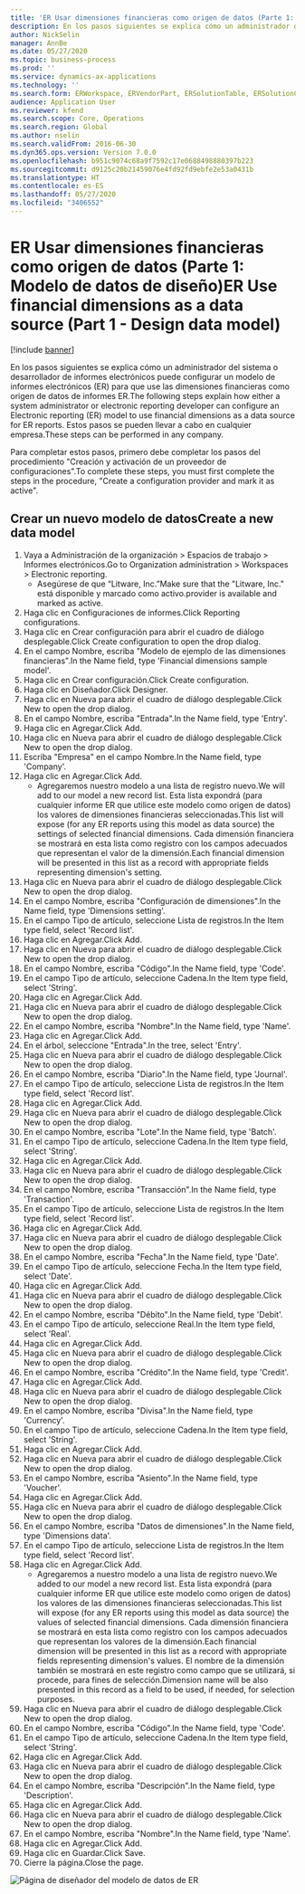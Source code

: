 ```yaml
---
title: 'ER Usar dimensiones financieras como origen de datos (Parte 1: Modelo de datos de diseño)'
description: En los pasos siguientes se explica cómo un administrador del sistema o desarrollador de informes electrónicos puede configurar un modelo de informes electrónicos (ER) para que use las dimensiones financieras como origen de datos de informes ER.
author: NickSelin
manager: AnnBe
ms.date: 05/27/2020
ms.topic: business-process
ms.prod: ''
ms.service: dynamics-ax-applications
ms.technology: ''
ms.search.form: ERWorkspace, ERVendorPart, ERSolutionTable, ERSolutionCreateDropDialog, ERDataModelDesigner, ERDataModelContentsItemCreationDialog
audience: Application User
ms.reviewer: kfend
ms.search.scope: Core, Operations
ms.search.region: Global
ms.author: nselin
ms.search.validFrom: 2016-06-30
ms.dyn365.ops.version: Version 7.0.0
ms.openlocfilehash: b951c9074c68a9f7592c17e0688498880397b223
ms.sourcegitcommit: d9125c20b21459076e4fd92fd9ebfe2e53a0431b
ms.translationtype: HT
ms.contentlocale: es-ES
ms.lasthandoff: 05/27/2020
ms.locfileid: "3406552"
---
```

# <a name="er-use-financial-dimensions-as-a-data-source-part-1---design-data-model"></a><span data-ttu-id="9afc2-103">ER Usar dimensiones financieras como origen de datos (Parte 1: Modelo de datos de diseño)</span><span class="sxs-lookup"><span data-stu-id="9afc2-103">ER Use financial dimensions as a data source (Part 1 - Design data model)</span></span>

[!include [banner](../../includes/banner.md)]

<span data-ttu-id="9afc2-104">En los pasos siguientes se explica cómo un administrador del sistema o desarrollador de informes electrónicos puede configurar un modelo de informes electrónicos (ER) para que use las dimensiones financieras como origen de datos de informes ER.</span><span class="sxs-lookup"><span data-stu-id="9afc2-104">The following steps explain how either a system administrator or electronic reporting developer can configure an Electronic reporting (ER) model to use financial dimensions as a data source for ER reports.</span></span> <span data-ttu-id="9afc2-105">Estos pasos se pueden llevar a cabo en cualquier empresa.</span><span class="sxs-lookup"><span data-stu-id="9afc2-105">These steps can be performed in any company.</span></span>

<span data-ttu-id="9afc2-106">Para completar estos pasos, primero debe completar los pasos del procedimiento "Creación y activación de un proveedor de configuraciones".</span><span class="sxs-lookup"><span data-stu-id="9afc2-106">To complete these steps, you must first complete the steps in the procedure, "Create a configuration provider and mark it as active".</span></span>


## <a name="create-a-new-data-model"></a><span data-ttu-id="9afc2-107">Crear un nuevo modelo de datos</span><span class="sxs-lookup"><span data-stu-id="9afc2-107">Create a new data model</span></span>
1. <span data-ttu-id="9afc2-108">Vaya a Administración de la organización > Espacios de trabajo > Informes electrónicos.</span><span class="sxs-lookup"><span data-stu-id="9afc2-108">Go to Organization administration > Workspaces > Electronic reporting.</span></span>
    * <span data-ttu-id="9afc2-109">Asegúrese de que “Litware, Inc.”</span><span class="sxs-lookup"><span data-stu-id="9afc2-109">Make sure that the "Litware, Inc."</span></span> <span data-ttu-id="9afc2-110">está disponible y marcado como activo.</span><span class="sxs-lookup"><span data-stu-id="9afc2-110">provider is available and marked as active.</span></span>  
2. <span data-ttu-id="9afc2-111">Haga clic en Configuraciones de informes.</span><span class="sxs-lookup"><span data-stu-id="9afc2-111">Click Reporting configurations.</span></span>
3. <span data-ttu-id="9afc2-112">Haga clic en Crear configuración para abrir el cuadro de diálogo desplegable.</span><span class="sxs-lookup"><span data-stu-id="9afc2-112">Click Create configuration to open the drop dialog.</span></span>
4. <span data-ttu-id="9afc2-113">En el campo Nombre, escriba "Modelo de ejemplo de las dimensiones financieras".</span><span class="sxs-lookup"><span data-stu-id="9afc2-113">In the Name field, type 'Financial dimensions sample model'.</span></span>
5. <span data-ttu-id="9afc2-114">Haga clic en Crear configuración.</span><span class="sxs-lookup"><span data-stu-id="9afc2-114">Click Create configuration.</span></span>
6. <span data-ttu-id="9afc2-115">Haga clic en Diseñador.</span><span class="sxs-lookup"><span data-stu-id="9afc2-115">Click Designer.</span></span>
7. <span data-ttu-id="9afc2-116">Haga clic en Nueva para abrir el cuadro de diálogo desplegable.</span><span class="sxs-lookup"><span data-stu-id="9afc2-116">Click New to open the drop dialog.</span></span>
8. <span data-ttu-id="9afc2-117">En el campo Nombre, escriba "Entrada".</span><span class="sxs-lookup"><span data-stu-id="9afc2-117">In the Name field, type 'Entry'.</span></span>
9. <span data-ttu-id="9afc2-118">Haga clic en Agregar.</span><span class="sxs-lookup"><span data-stu-id="9afc2-118">Click Add.</span></span>
10. <span data-ttu-id="9afc2-119">Haga clic en Nueva para abrir el cuadro de diálogo desplegable.</span><span class="sxs-lookup"><span data-stu-id="9afc2-119">Click New to open the drop dialog.</span></span>
11. <span data-ttu-id="9afc2-120">Escriba "Empresa" en el campo Nombre.</span><span class="sxs-lookup"><span data-stu-id="9afc2-120">In the Name field, type 'Company'.</span></span>
12. <span data-ttu-id="9afc2-121">Haga clic en Agregar.</span><span class="sxs-lookup"><span data-stu-id="9afc2-121">Click Add.</span></span>
    * <span data-ttu-id="9afc2-122">Agregaremos nuestro modelo a una lista de registro nuevo.</span><span class="sxs-lookup"><span data-stu-id="9afc2-122">We will add to our model a new record list.</span></span> <span data-ttu-id="9afc2-123">Esta lista expondrá (para cualquier informe ER que utilice este modelo como origen de datos) los valores de dimensiones financieras seleccionadas.</span><span class="sxs-lookup"><span data-stu-id="9afc2-123">This list will expose (for any ER reports using this model as data source) the settings of selected financial dimensions.</span></span> <span data-ttu-id="9afc2-124">Cada dimensión financiera se mostrará en esta lista como registro con los campos adecuados que representan el valor de la dimensión.</span><span class="sxs-lookup"><span data-stu-id="9afc2-124">Each financial dimension will be presented in this list as a record with appropriate fields representing dimension's setting.</span></span>  
13. <span data-ttu-id="9afc2-125">Haga clic en Nueva para abrir el cuadro de diálogo desplegable.</span><span class="sxs-lookup"><span data-stu-id="9afc2-125">Click New to open the drop dialog.</span></span>
14. <span data-ttu-id="9afc2-126">En el campo Nombre, escriba "Configuración de dimensiones".</span><span class="sxs-lookup"><span data-stu-id="9afc2-126">In the Name field, type 'Dimensions setting'.</span></span>
15. <span data-ttu-id="9afc2-127">En el campo Tipo de artículo, seleccione Lista de registros.</span><span class="sxs-lookup"><span data-stu-id="9afc2-127">In the Item type field, select 'Record list'.</span></span>
16. <span data-ttu-id="9afc2-128">Haga clic en Agregar.</span><span class="sxs-lookup"><span data-stu-id="9afc2-128">Click Add.</span></span>
17. <span data-ttu-id="9afc2-129">Haga clic en Nueva para abrir el cuadro de diálogo desplegable.</span><span class="sxs-lookup"><span data-stu-id="9afc2-129">Click New to open the drop dialog.</span></span>
18. <span data-ttu-id="9afc2-130">En el campo Nombre, escriba "Código".</span><span class="sxs-lookup"><span data-stu-id="9afc2-130">In the Name field, type 'Code'.</span></span>
19. <span data-ttu-id="9afc2-131">En el campo Tipo de artículo, seleccione Cadena.</span><span class="sxs-lookup"><span data-stu-id="9afc2-131">In the Item type field, select 'String'.</span></span>
20. <span data-ttu-id="9afc2-132">Haga clic en Agregar.</span><span class="sxs-lookup"><span data-stu-id="9afc2-132">Click Add.</span></span>
21. <span data-ttu-id="9afc2-133">Haga clic en Nueva para abrir el cuadro de diálogo desplegable.</span><span class="sxs-lookup"><span data-stu-id="9afc2-133">Click New to open the drop dialog.</span></span>
22. <span data-ttu-id="9afc2-134">En el campo Nombre, escriba "Nombre".</span><span class="sxs-lookup"><span data-stu-id="9afc2-134">In the Name field, type 'Name'.</span></span>
23. <span data-ttu-id="9afc2-135">Haga clic en Agregar.</span><span class="sxs-lookup"><span data-stu-id="9afc2-135">Click Add.</span></span>
24. <span data-ttu-id="9afc2-136">En el árbol, seleccione "Entrada".</span><span class="sxs-lookup"><span data-stu-id="9afc2-136">In the tree, select 'Entry'.</span></span>
25. <span data-ttu-id="9afc2-137">Haga clic en Nueva para abrir el cuadro de diálogo desplegable.</span><span class="sxs-lookup"><span data-stu-id="9afc2-137">Click New to open the drop dialog.</span></span>
26. <span data-ttu-id="9afc2-138">En el campo Nombre, escriba "Diario".</span><span class="sxs-lookup"><span data-stu-id="9afc2-138">In the Name field, type 'Journal'.</span></span>
27. <span data-ttu-id="9afc2-139">En el campo Tipo de artículo, seleccione Lista de registros.</span><span class="sxs-lookup"><span data-stu-id="9afc2-139">In the Item type field, select 'Record list'.</span></span>
28. <span data-ttu-id="9afc2-140">Haga clic en Agregar.</span><span class="sxs-lookup"><span data-stu-id="9afc2-140">Click Add.</span></span>
29. <span data-ttu-id="9afc2-141">Haga clic en Nueva para abrir el cuadro de diálogo desplegable.</span><span class="sxs-lookup"><span data-stu-id="9afc2-141">Click New to open the drop dialog.</span></span>
30. <span data-ttu-id="9afc2-142">En el campo Nombre, escriba "Lote".</span><span class="sxs-lookup"><span data-stu-id="9afc2-142">In the Name field, type 'Batch'.</span></span>
31. <span data-ttu-id="9afc2-143">En el campo Tipo de artículo, seleccione Cadena.</span><span class="sxs-lookup"><span data-stu-id="9afc2-143">In the Item type field, select 'String'.</span></span>
32. <span data-ttu-id="9afc2-144">Haga clic en Agregar.</span><span class="sxs-lookup"><span data-stu-id="9afc2-144">Click Add.</span></span>
33. <span data-ttu-id="9afc2-145">Haga clic en Nueva para abrir el cuadro de diálogo desplegable.</span><span class="sxs-lookup"><span data-stu-id="9afc2-145">Click New to open the drop dialog.</span></span>
34. <span data-ttu-id="9afc2-146">En el campo Nombre, escriba "Transacción".</span><span class="sxs-lookup"><span data-stu-id="9afc2-146">In the Name field, type 'Transaction'.</span></span>
35. <span data-ttu-id="9afc2-147">En el campo Tipo de artículo, seleccione Lista de registros.</span><span class="sxs-lookup"><span data-stu-id="9afc2-147">In the Item type field, select 'Record list'.</span></span>
36. <span data-ttu-id="9afc2-148">Haga clic en Agregar.</span><span class="sxs-lookup"><span data-stu-id="9afc2-148">Click Add.</span></span>
37. <span data-ttu-id="9afc2-149">Haga clic en Nueva para abrir el cuadro de diálogo desplegable.</span><span class="sxs-lookup"><span data-stu-id="9afc2-149">Click New to open the drop dialog.</span></span>
38. <span data-ttu-id="9afc2-150">En el campo Nombre, escriba "Fecha".</span><span class="sxs-lookup"><span data-stu-id="9afc2-150">In the Name field, type 'Date'.</span></span>
39. <span data-ttu-id="9afc2-151">En el campo Tipo de artículo, seleccione Fecha.</span><span class="sxs-lookup"><span data-stu-id="9afc2-151">In the Item type field, select 'Date'.</span></span>
40. <span data-ttu-id="9afc2-152">Haga clic en Agregar.</span><span class="sxs-lookup"><span data-stu-id="9afc2-152">Click Add.</span></span>
41. <span data-ttu-id="9afc2-153">Haga clic en Nueva para abrir el cuadro de diálogo desplegable.</span><span class="sxs-lookup"><span data-stu-id="9afc2-153">Click New to open the drop dialog.</span></span>
42. <span data-ttu-id="9afc2-154">En el campo Nombre, escriba "Débito".</span><span class="sxs-lookup"><span data-stu-id="9afc2-154">In the Name field, type 'Debit'.</span></span>
43. <span data-ttu-id="9afc2-155">En el campo Tipo de artículo, seleccione Real.</span><span class="sxs-lookup"><span data-stu-id="9afc2-155">In the Item type field, select 'Real'.</span></span>
44. <span data-ttu-id="9afc2-156">Haga clic en Agregar.</span><span class="sxs-lookup"><span data-stu-id="9afc2-156">Click Add.</span></span>
45. <span data-ttu-id="9afc2-157">Haga clic en Nueva para abrir el cuadro de diálogo desplegable.</span><span class="sxs-lookup"><span data-stu-id="9afc2-157">Click New to open the drop dialog.</span></span>
46. <span data-ttu-id="9afc2-158">En el campo Nombre, escriba "Crédito".</span><span class="sxs-lookup"><span data-stu-id="9afc2-158">In the Name field, type 'Credit'.</span></span>
47. <span data-ttu-id="9afc2-159">Haga clic en Agregar.</span><span class="sxs-lookup"><span data-stu-id="9afc2-159">Click Add.</span></span>
48. <span data-ttu-id="9afc2-160">Haga clic en Nueva para abrir el cuadro de diálogo desplegable.</span><span class="sxs-lookup"><span data-stu-id="9afc2-160">Click New to open the drop dialog.</span></span>
49. <span data-ttu-id="9afc2-161">En el campo Nombre, escriba "Divisa".</span><span class="sxs-lookup"><span data-stu-id="9afc2-161">In the Name field, type 'Currency'.</span></span>
50. <span data-ttu-id="9afc2-162">En el campo Tipo de artículo, seleccione Cadena.</span><span class="sxs-lookup"><span data-stu-id="9afc2-162">In the Item type field, select 'String'.</span></span>
51. <span data-ttu-id="9afc2-163">Haga clic en Agregar.</span><span class="sxs-lookup"><span data-stu-id="9afc2-163">Click Add.</span></span>
52. <span data-ttu-id="9afc2-164">Haga clic en Nueva para abrir el cuadro de diálogo desplegable.</span><span class="sxs-lookup"><span data-stu-id="9afc2-164">Click New to open the drop dialog.</span></span>
53. <span data-ttu-id="9afc2-165">En el campo Nombre, escriba "Asiento".</span><span class="sxs-lookup"><span data-stu-id="9afc2-165">In the Name field, type 'Voucher'.</span></span>
54. <span data-ttu-id="9afc2-166">Haga clic en Agregar.</span><span class="sxs-lookup"><span data-stu-id="9afc2-166">Click Add.</span></span>
55. <span data-ttu-id="9afc2-167">Haga clic en Nueva para abrir el cuadro de diálogo desplegable.</span><span class="sxs-lookup"><span data-stu-id="9afc2-167">Click New to open the drop dialog.</span></span>
56. <span data-ttu-id="9afc2-168">En el campo Nombre, escriba "Datos de dimensiones".</span><span class="sxs-lookup"><span data-stu-id="9afc2-168">In the Name field, type 'Dimensions data'.</span></span>
57. <span data-ttu-id="9afc2-169">En el campo Tipo de artículo, seleccione Lista de registros.</span><span class="sxs-lookup"><span data-stu-id="9afc2-169">In the Item type field, select 'Record list'.</span></span>
58. <span data-ttu-id="9afc2-170">Haga clic en Agregar.</span><span class="sxs-lookup"><span data-stu-id="9afc2-170">Click Add.</span></span>
    * <span data-ttu-id="9afc2-171">Agregaremos a nuestro modelo a una lista de registro nuevo.</span><span class="sxs-lookup"><span data-stu-id="9afc2-171">We added to our model a new record list.</span></span> <span data-ttu-id="9afc2-172">Esta lista expondrá (para cualquier informe ER que utilice este modelo como origen de datos) los valores de las dimensiones financieras seleccionadas.</span><span class="sxs-lookup"><span data-stu-id="9afc2-172">This list will expose (for any ER reports using this model as data source) the values of selected financial dimensions.</span></span> <span data-ttu-id="9afc2-173">Cada dimensión financiera se mostrará en esta lista como registro con los campos adecuados que representan los valores de la dimensión.</span><span class="sxs-lookup"><span data-stu-id="9afc2-173">Each financial dimension will be presented in this list as a record with appropriate fields representing dimension's values.</span></span> <span data-ttu-id="9afc2-174">El nombre de la dimensión también se mostrará en este registro como campo que se utilizará, si procede, para fines de selección.</span><span class="sxs-lookup"><span data-stu-id="9afc2-174">Dimension name will be also presented in this record as a field to be used, if needed, for selection purposes.</span></span>  
59. <span data-ttu-id="9afc2-175">Haga clic en Nueva para abrir el cuadro de diálogo desplegable.</span><span class="sxs-lookup"><span data-stu-id="9afc2-175">Click New to open the drop dialog.</span></span>
60. <span data-ttu-id="9afc2-176">En el campo Nombre, escriba "Código".</span><span class="sxs-lookup"><span data-stu-id="9afc2-176">In the Name field, type 'Code'.</span></span>
61. <span data-ttu-id="9afc2-177">En el campo Tipo de artículo, seleccione Cadena.</span><span class="sxs-lookup"><span data-stu-id="9afc2-177">In the Item type field, select 'String'.</span></span>
62. <span data-ttu-id="9afc2-178">Haga clic en Agregar.</span><span class="sxs-lookup"><span data-stu-id="9afc2-178">Click Add.</span></span>
63. <span data-ttu-id="9afc2-179">Haga clic en Nueva para abrir el cuadro de diálogo desplegable.</span><span class="sxs-lookup"><span data-stu-id="9afc2-179">Click New to open the drop dialog.</span></span>
64. <span data-ttu-id="9afc2-180">En el campo Nombre, escriba "Descripción".</span><span class="sxs-lookup"><span data-stu-id="9afc2-180">In the Name field, type 'Description'.</span></span>
65. <span data-ttu-id="9afc2-181">Haga clic en Agregar.</span><span class="sxs-lookup"><span data-stu-id="9afc2-181">Click Add.</span></span>
66. <span data-ttu-id="9afc2-182">Haga clic en Nueva para abrir el cuadro de diálogo desplegable.</span><span class="sxs-lookup"><span data-stu-id="9afc2-182">Click New to open the drop dialog.</span></span>
67. <span data-ttu-id="9afc2-183">En el campo Nombre, escriba "Nombre".</span><span class="sxs-lookup"><span data-stu-id="9afc2-183">In the Name field, type 'Name'.</span></span>
68. <span data-ttu-id="9afc2-184">Haga clic en Agregar.</span><span class="sxs-lookup"><span data-stu-id="9afc2-184">Click Add.</span></span>
69. <span data-ttu-id="9afc2-185">Haga clic en Guardar.</span><span class="sxs-lookup"><span data-stu-id="9afc2-185">Click Save.</span></span>
70. <span data-ttu-id="9afc2-186">Cierre la página.</span><span class="sxs-lookup"><span data-stu-id="9afc2-186">Close the page.</span></span>

![Página de diseñador del modelo de datos de ER](../media/er-financial-dimensions-guides-data-model.png)

